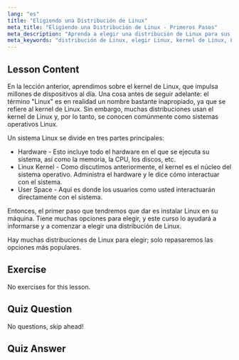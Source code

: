 ```yaml
---
lang: "es"
title: "Eligiendo una Distribución de Linux"
meta_title: "Eligiendo una Distribución de Linux - Primeros Pasos"
meta_description: "Aprenda a elegir una distribución de Linux para sus necesidades. Explore opciones populares y comprenda el kernel, el hardware y el espacio de usuario. ¡Comience su viaje en Linux!"
meta_keywords: "distribución de Linux, elegir Linux, kernel de Linux, Linux para principiantes, guía de Linux, instalar Linux, tutorial de Linux"
---
```


## Lesson Content

En la lección anterior, aprendimos sobre el kernel de Linux, que impulsa millones de dispositivos al día. Una cosa antes de seguir adelante: el término "Linux" es en realidad un nombre bastante inapropiado, ya que se refiere al kernel de Linux. Sin embargo, muchas distribuciones usan el kernel de Linux y, por lo tanto, se conocen comúnmente como sistemas operativos Linux.

Un sistema Linux se divide en tres partes principales:

- Hardware - Esto incluye todo el hardware en el que se ejecuta su sistema, así como la memoria, la CPU, los discos, etc.
- Linux Kernel - Como discutimos anteriormente, el kernel es el núcleo del sistema operativo. Administra el hardware y le dice cómo interactuar con el sistema.
- User Space - Aquí es donde los usuarios como usted interactuarán directamente con el sistema.

Entonces, el primer paso que tendremos que dar es instalar Linux en su máquina. Tiene muchas opciones para elegir, y este curso lo ayudará a informarse y a comenzar a elegir una distribución de Linux.

Hay muchas distribuciones de Linux para elegir; solo repasaremos las opciones más populares.

## Exercise

No exercises for this lesson.

## Quiz Question

No questions, skip ahead!

## Quiz Answer

